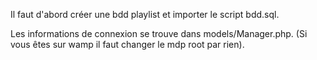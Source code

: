 Il faut d'abord créer une bdd playlist et importer le script bdd.sql. 

Les informations de connexion se trouve dans models/Manager.php.  (Si vous êtes sur wamp il faut changer le mdp root par rien). 
